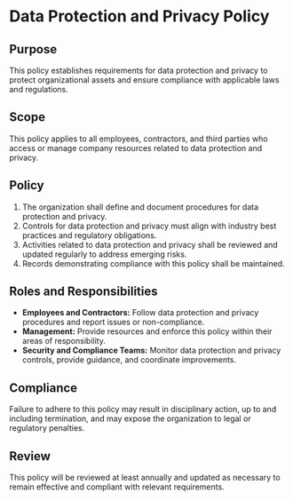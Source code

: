 # Data Protection and Privacy Policy

## Purpose
This policy establishes requirements for data protection and privacy to protect organizational assets and ensure compliance with applicable laws and regulations.

## Scope
This policy applies to all employees, contractors, and third parties who access or manage company resources related to data protection and privacy.

## Policy
1. The organization shall define and document procedures for data protection and privacy.
2. Controls for data protection and privacy must align with industry best practices and regulatory obligations.
3. Activities related to data protection and privacy shall be reviewed and updated regularly to address emerging risks.
4. Records demonstrating compliance with this policy shall be maintained.

## Roles and Responsibilities
- **Employees and Contractors:** Follow data protection and privacy procedures and report issues or non-compliance.
- **Management:** Provide resources and enforce this policy within their areas of responsibility.
- **Security and Compliance Teams:** Monitor data protection and privacy controls, provide guidance, and coordinate improvements.

## Compliance
Failure to adhere to this policy may result in disciplinary action, up to and including termination, and may expose the organization to legal or regulatory penalties.

## Review
This policy will be reviewed at least annually and updated as necessary to remain effective and compliant with relevant requirements.
